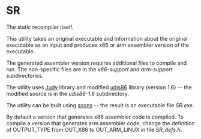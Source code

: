 # SR

The static recompiler itself.

This utility takes an original executable and information about the original executable as an input and produces x86 or arm assembler version of the executable.

The generated assembler version requires additional files to compile and run. The non-specific files are in the *x86-support* and *arm-support* subdirectories.

The utility uses [Judy](http://judy.sourceforge.net/ "Judy Arrays Web Page") library and modified [udis86](http://udis86.sourceforge.net/ "Udis86 Disassembler Library for x86 / x86-64") library (version 1.6) -- the modified source is in the *udis86-1.6* subdirectory.

The utility can be built using [scons](http://scons.org/ "SCons: A software construction tool") -- the result is an executable file *SR.exe*.

By default a version that generates x86 assembler code is compiled. To compile a version that generates arm assembler code, change the definition of OUTPUT_TYPE from OUT_X86 to OUT_ARM_LINUX in file *SR_defs.h*.

